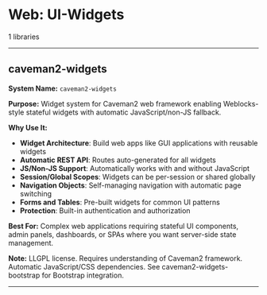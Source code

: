 # Web: UI-Widgets

1 libraries

---

## caveman2-widgets

**System Name:** `caveman2-widgets`

**Purpose:** Widget system for Caveman2 web framework enabling Weblocks-style stateful widgets with automatic JavaScript/non-JS fallback.

**Why Use It:**
- **Widget Architecture**: Build web apps like GUI applications with reusable widgets
- **Automatic REST API**: Routes auto-generated for all widgets
- **JS/Non-JS Support**: Automatically works with and without JavaScript
- **Session/Global Scopes**: Widgets can be per-session or shared globally
- **Navigation Objects**: Self-managing navigation with automatic page switching
- **Forms and Tables**: Pre-built widgets for common UI patterns
- **Protection**: Built-in authentication and authorization

**Best For:** Complex web applications requiring stateful UI components, admin panels, dashboards, or SPAs where you want server-side state management.

**Note:** LLGPL license. Requires understanding of Caveman2 framework. Automatic JavaScript/CSS dependencies. See caveman2-widgets-bootstrap for Bootstrap integration.

---



